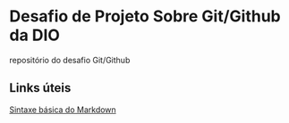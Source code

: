 # Desafio de Projeto Sobre Git/Github da DIO

repositório do desafio Git/Github

## Links úteis

[Sintaxe básica do Markdown](https://www.markdownguide.org/basic-syntax/)


